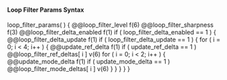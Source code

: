 #### Loop Filter Params Syntax

<div class="syntax">
loop_filter_params( ) {
    @@loop_filter_level                                                 f(6)
    @@loop_filter_sharpness                                             f(3)
    @@loop_filter_delta_enabled                                         f(1)
    if ( loop_filter_delta_enabled == 1 ) {
        @@loop_filter_delta_update                                      f(1)
        if ( loop_filter_delta_update == 1 ) {
            for ( i = 0; i < 4; i++ ) {
                @@update_ref_delta                                      f(1)
                if ( update_ref_delta == 1 )
                    @@loop_filter_ref_deltas[ i ]                       v(6)
                for ( i = 0; i < 2; i++ ) {
                    @@update_mode_delta                                 f(1)
                    if ( update_mode_delta == 1 )
                        @@loop_filter_mode_deltas[ i ]                  v(6)
                }
            }
        }
    }
}
</div>
